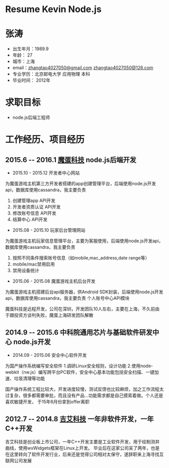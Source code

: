 # Resume Kevin Node.js

# 张涛


- 出生年月：1989.9
- 年龄： 27
- 城市：上海
- email：zhangtao4027050@gmail.com  zhangtao4027050@126.com
- 专业学历：北京邮电大学  应用物理 本科
- 毕业时间： 2012年



# 求职目标

- node.js后端工程师


# 工作经历、项目经历

## 2015.6 -- 2016.1 [魔蛋科技](http://www.modangame.com) node.js后端开发

- 2015.10 - 2015.12 开发者中心网站
   
为魔蛋游戏主机第三方开发者搭建的app创建管理平台，后端使用node.js开发api，数据库使用cassandra，我主要负责

1. 创建管理app API开发
2. 开发者资质认证 API开发
3. 修改账号信息 API开发
4. 结算中心 API开发


- 2015.08 - 2015.10 玩家后台管理网站


为魔蛋游戏主机玩家信息管理平台，主要为客服使用，后端使用node.js开发api，数据库使用cassandra，我主要负责


1. 按照不同条件搜索账号信息（如mobile,mac_address,date range等）
2. mobile/mac禁用启用
3. 禁用设备统计


- 2015.06 - 2015.08 魔蛋游戏主机后台开发

为魔蛋游戏主机搭建后台api服务器，供Android SDK封装，后端使用node.js开发api，数据库使用cassandra，我主要负责
个人账号中心API模块

魔蛋科技是远程开发，公司在深圳，开发团队10人左右，主要在上海，不久前由于跟投资方谈判失败，魔蛋上海研发团队解散

## 2014.9 -- 2015.6 中科院通用芯片与基础软件研发中心 node.js开发

- 2014.09 - 2015.06 安全中心软件开发

为国产操作系统编写安全软件
1.调研Linux安全规则，设计功能
2.使用node-webkit（nw.js）编写跨平台PC软件，安全中心基本功能包括安全扫描、一键加速、垃圾清理等功能

国产操作系统工程比较大，开发进度较慢，测试反馈也比较麻烦，加之工作流程太过复杂，很多都需要审批，而且没有产品...功能需求都是自己摸索着做。个人还是喜欢敏捷开发，
于15年6月份拿到offer离职

## 2012.7 -- 2014.8 [吉艾科技](http://www.gi-tech.cn/) 一年非软件开发，一年C++开发

吉艾科技是创业板上市公司，一年C++开发主要是工业软件开发，用于绘制测井曲线，使用wxWidgets框架在Linux上开发。
毕业后在这家公司呆了两年，也是在这里转向了软件开发行业，后来还是觉得公司相对太保守，遂辞职来上海寻找互联网公司发展